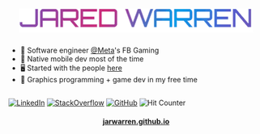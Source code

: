 <h1 align="center">
  <img src="https://raw.githubusercontent.com/jarwarren/jarwarren/master/name.gif" alt="Jared Warren" />
</h1>

- 🥽 Software engineer [@Meta](https://github.com/facebook)'s FB Gaming
- 📱 Native mobile dev most of the time
- 🖥️ Started with the people [here](https://statefulacademy.com/)
- 🧬 Graphics programming + game dev in my free time
##
<a href="https://www.linkedin.com/in/jarwarren/" target="_blank"><img alt="LinkedIn" src="https://img.shields.io/badge/JarWarren-0077B5?logo=linkedin&logoColor=white"/></a>
<a href="https://stackoverflow.com/users/11619868/jarwarren" target="_blank"><img alt="StackOverflow" src="https://img.shields.io/badge/JarWarren-FE7A16?logo=stack-overflow&logoColor=white"/></a>
<a href="https://github.com/JarWarren" target="_blank"><img alt="GitHub" src="https://img.shields.io/badge/JarWarren-100000?logo=github&logoColor=white" /></a>
<img src="https://hits.seeyoufarm.com/api/count/incr/badge.svg?url=https%3A%2F%2Fgithub.com%2Fjarwarren1212%2Fhit-counter" alt="Hit Counter" />
<h4 align="center">
  <a href="https://jarwarren.github.io">jarwarren.github.io</a>
</h4>
